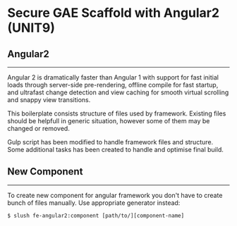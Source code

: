 # Secure GAE Scaffold with Angular2 (UNIT9)

## Angular2
----

Angular 2 is dramatically faster than Angular 1 with support for fast initial 
loads through server-side pre-rendering, offline compile for fast startup, 
and ultrafast change detection and view caching for smooth virtual scrolling 
and snappy view transitions.

This boilerplate consists structure of files used by framework. Existing files 
should be helpfull in generic situation, however some of them may be changed or 
removed.

Gulp script has been modified to handle framework files and structure. Some 
additional tasks has been created to handle and optimise final build.

## New Component
----

To create new component for angular framework you don't have to create bunch of 
files manually. Use appropriate generator instead:

`$ slush fe-angular2:component [path/to/][component-name]`
